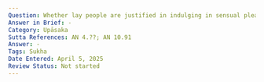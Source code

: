 ```yaml
---
Question: Whether lay people are justified in indulging in sensual pleasures?
Answer in Brief: -
Category: Upāsaka
Sutta References: AN 4.??; AN 10.91
Answer: -
Tags: Sukha
Date Entered: April 5, 2025
Review Status: Not started
---
```

